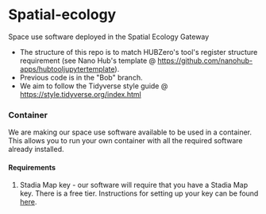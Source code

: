 # Spatial-ecology
Space use software deployed in the Spatial Ecology Gateway

* The structure of this repo is to match HUBZero's tool's register structure
requirement (see Nano Hub's template @
https://github.com/nanohub-apps/hubtooljupytertemplate).
* Previous code is in the "Bob" branch.
* We aim to follow the Tidyverse style guide @ https://style.tidyverse.org/index.html

### Container
We are making our space use software available to be used in a container.  This allows you to run your own container with all the required software already installed.

#### Requirements
1. Stadia Map key - our software will require that you have a Stadia Map key.  There is a free tier.  Instructions for setting up your key can be found [here](https://docs.stadiamaps.com/authentication/#api-keys).
